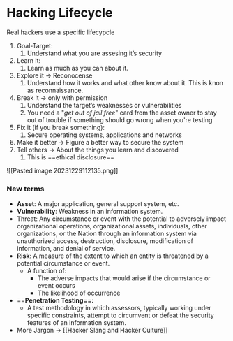 

# Hacking Lifecycle

Real hackers use a specific lifecypcle

1. Goal-Target:
    1. Understand what you are assesing it’s security
2. Learn it:
    1. Learn as much as you can about it.
3. Explore it → Reconocense
    1. Understand how it works and what other know about it. This is knon as reconnaissance.
4. Break it → only with permission
    1. Understand the target’s weaknesses or vulnerabilities
    2. You need a "*get out of jail free*" card from the asset owner to stay out of trouble if something should go wrong when you're testing
5. Fix it (if you break something):
    1. Secure operating systems, applications and networks
6. Make it better → Figure a better way to secure the system
7. Tell others → About the things you learn and discovered
	1. This is ==ethical disclosure==



![[Pasted image 20231229112135.png]]

### New terms
- **Asset**: A major application, general support system, etc.
- **Vulnerability**: Weakness in an information system.
- Threat: Any circumstance or event with the potential to adversely impact organizational operations, organizational assets, individuals, other organizations, or the Nation through an information system via unauthorized access, destruction, disclosure, modification of information, and denial of service.
- **Risk**: A measure of the extent to which an entity is threatened by a potential circumstance or event.
	- A function of:
		- The adverse impacts that would arise if the circumstance or event occurs
		- The likelihood of occurrence
- ==**Penetration Testing==:**
	- A test methodology in which assessors, typically working under specific constraints, attempt to circumvent or defeat the security features of an information system.
- More Jargon → [[Hacker Slang and Hacker Culture]]
